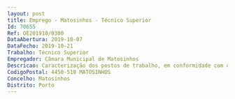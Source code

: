 ```yaml
--- 
layout: post
title: Emprego - Matosinhos - Técnico Superior
Id: 70655
Ref: OE201910/0300
DataAbertura: 2019-10-07
DataFecho: 2019-10-21
Trabalho: Técnico Superior
Empregador: Câmara Municipal de Matosinhos
Descricao: Caracterização dos postos de trabalho, em conformidade com o estabelecido no mapa de pessoal aprovado  Gerir as bibliotecas municipais e assegurar a seleção, aquisição, tratamento técnico, conservação e promoção do respetivo acervo bibliográfico  Assegurar os diversos serviços de leitura (presencial, domiciliária e virtual)  Organizar e apoiar as atividades de animação das bibliotecas e de promoção do livro e da leitura, colaborando, quando necessário, com outras entidades  Efetuar pesquisas bibliográficas e sua difusão  O exercício, em geral, de competências que a lei atribua ou venha a atribuir ao Município relacionadas com as descritas acima.
CodigoPostal: 4450-510 MATOSINHOS
Concelho: Matosinhos
Distrito: Porto
--- 
```

